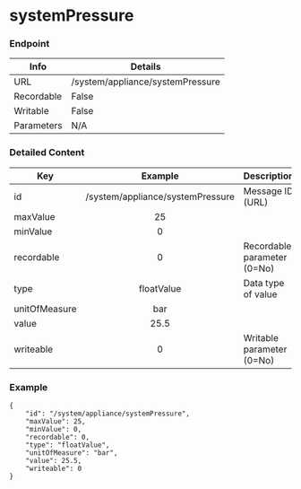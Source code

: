 # systemPressure



### Endpoint

| Info  | Details |
| ------------- | ------------- |
| URL   | /system/appliance/systemPressure   |
| Recordable   | False   |
| Writable   | False   |
| Parameters  | N/A |

### Detailed Content

|  Key  | Example | Description |
| ------------- | :------: | ------------------------------ |
|  id | /system/appliance/systemPressure | Message ID (URL) |
|  maxValue | 25 |  |
|  minValue | 0 |  |
|  recordable | 0 | Recordable parameter (0=No) |
|  type | floatValue | Data type of value |
|  unitOfMeasure | bar |  |
|  value | 25.5 |  |
|  writeable | 0 | Writable parameter (0=No) |



### Example
```
{
    "id": "/system/appliance/systemPressure",
    "maxValue": 25,
    "minValue": 0,
    "recordable": 0,
    "type": "floatValue",
    "unitOfMeasure": "bar",
    "value": 25.5,
    "writeable": 0
}
```
